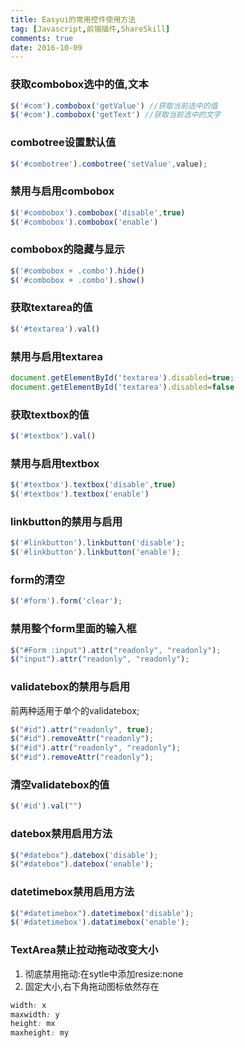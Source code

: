 ```yaml
---
title: Easyui的常用控件使用方法
tag: [Javascript,前端插件,ShareSkill]
comments: true
date: 2016-10-09
---
```



### 获取combobox选中的值,文本
```javascript
$('#com').combobox('getValue') //获取当前选中的值
$('#com').combobox('getText') //获取当前选中的文字
```
### combotree设置默认值
```javascript
$('#combotree').combotree('setValue',value);
```

### 禁用与启用combobox
```javascript
$('#combobox').combobox('disable',true)
$('#combobox').combobox('enable')
```

### combobox的隐藏与显示
```javascript
$('#combobox + .combo').hide()
$('#combobox + .combo').show()
```

### 获取textarea的值
```javascript
$('#textarea').val()
```

### 禁用与启用textarea
```javascript
document.getElementById('textarea').disabled=true;
document.getElementById('textarea').disabled=false
```

### 获取textbox的值
```javascript
$('#textbox').val()
```

### 禁用与启用textbox
```javascript
$('#textbox').textbox('disable',true)
$('#textbox').textbox('enable')
```

### linkbutton的禁用与启用
```javascript
$('#linkbutton').linkbutton('disable');
$('#linkbutton').linkbutton('enable');
```

### form的清空
```javascript
$('#form').form('clear');
```

### 禁用整个form里面的输入框
```javascript
$("#Form :input").attr("readonly", "readonly");
$("input").attr("readonly", "readonly"); 
```

### validatebox的禁用与启用
前两种适用于单个的validatebox;
```javascript
$("#id").attr("readonly", true); 
$("#id").removeAttr("readonly");
$("#id").attr("readonly", "readonly"); 
$("#id").removeAttr("readonly");
```

### 清空validatebox的值
```javascript
$('#id').val("")
```

### datebox禁用启用方法 
```javascript
$("#datebox").datebox('disable'); 
$("#datebox").datebox('enable');
```

### datetimebox禁用启用方法
```javascript
$("#datetimebox").datetimebox('disable');
$('#datetimebox').datatimebox('enable');
```

### TextArea禁止拉动拖动改变大小
1.  彻底禁用拖动:在sytle中添加resize:none
2.  固定大小,右下角拖动图标依然存在
```css
width: x
maxwidth: y
height: mx
maxheight: my
```